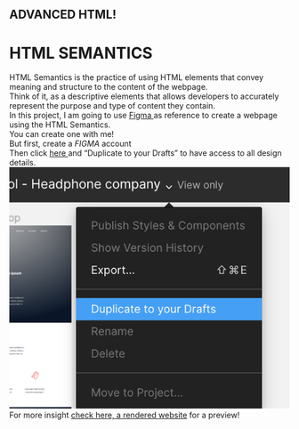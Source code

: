 ## ADVANCED HTML!
# HTML SEMANTICS
HTML Semantics is the practice of using HTML elements that convey meaning and structure to the content of the webpage.<br>
Think of it, as a descriptive elements that allows developers to accurately represent the purpose and type of content they contain.<br>
In this project, I am going to use <a href="https://www.figma.com/file/dyYL6Ku4WG7vsdpwvlcJZC/Homepage?type=design&node-id=0-1&mode=design&t=Wk9JYJBBxrbIRSDK-0"> Figma </a> as reference to create a webpage using the HTML Semantics.<br>
You can create one with me!<br>
But first, create a <em>FIGMA</em> account<br> 
Then click <a href="https://www.figma.com/file/dyYL6Ku4WG7vsdpwvlcJZC/Homepage?type=design&node-id=0-1&mode=design&t=Wk9JYJBBxrbIRSDK-0"> here </a> and “Duplicate to your Drafts” to have access to all design details.<br>
<img src="../IMAGES/draft-duplicate.png" alt="figma"> <br>
For more insight <a href="https://htmlpreview.github.io/?https://github.com/Jepkor1r/alx_html_css/blob/main/html_advanced/index.html">check here, a rendered website</a> for a preview!